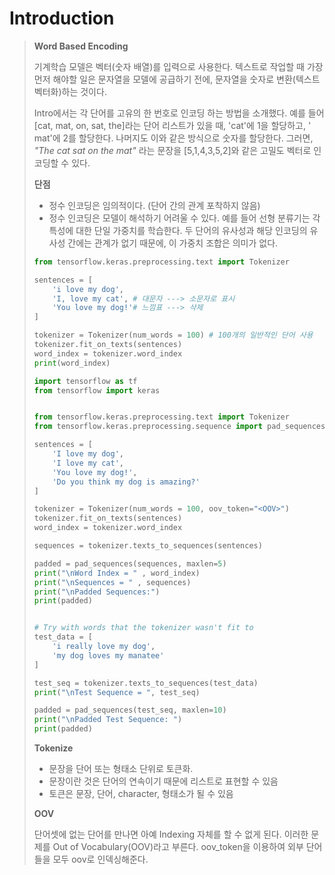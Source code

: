 # Introduction

> **Word Based Encoding**
>
> 기계학습 모델은 벡터(숫자 배열)를 입력으로 사용한다. 텍스트로 작업할 때 가장 먼저 해야할 일은 문자열을 모델에 공급하기 전에, 문자열을 숫자로 변환(텍스트 벡터화)하는 것이다.
>
> Intro에서는 각 단어를 고유의 한 번호로 인코딩 하는 방법을 소개했다. 예를 들어 [cat, mat, on, sat, the]라는 단어 리스트가 있을 때, 'cat'에 1을 할당하고, ' mat'에 2를 할당한다. 나머지도 이와 같은 방식으로 숫자를 할당한다. 그러면, *"The cat sat on the mat"* 라는 문장을 [5,1,4,3,5,2]와 같은 고밀도 벡터로 인코딩할 수 있다.
>
> **단점**
>
> * 정수 인코딩은 임의적이다. (단어 간의 관계 포착하지 않음)
> * 정수 인코딩은 모델이 해석하기 어려울 수 있다. 예를 들어 선형 분류기는 각 특성에 대한 단일 가중치를 학습한다. 두 단어의 유사성과 해당 인코딩의 유사성 간에는 관계가 없기 때문에, 이 가중치 조합은 의미가 없다.
>
> ~~~python
> from tensorflow.keras.preprocessing.text import Tokenizer
> 
> sentences = [
>     'i love my dog',
>     'I, love my cat', # 대문자 ---> 소문자로 표시
>     'You love my dog!'# 느낌표 ---> 삭제
> ]
> 
> tokenizer = Tokenizer(num_words = 100) # 100개의 일반적인 단어 사용
> tokenizer.fit_on_texts(sentences)
> word_index = tokenizer.word_index
> print(word_index)
> ~~~
>
> ~~~python
> import tensorflow as tf
> from tensorflow import keras
> 
> 
> from tensorflow.keras.preprocessing.text import Tokenizer
> from tensorflow.keras.preprocessing.sequence import pad_sequences
> 
> sentences = [
>     'I love my dog',
>     'I love my cat',
>     'You love my dog!',
>     'Do you think my dog is amazing?'
> ]
> 
> tokenizer = Tokenizer(num_words = 100, oov_token="<OOV>") 
> tokenizer.fit_on_texts(sentences)
> word_index = tokenizer.word_index
> 
> sequences = tokenizer.texts_to_sequences(sentences)
> 
> padded = pad_sequences(sequences, maxlen=5)
> print("\nWord Index = " , word_index)
> print("\nSequences = " , sequences)
> print("\nPadded Sequences:")
> print(padded)
> 
> 
> # Try with words that the tokenizer wasn't fit to
> test_data = [
>     'i really love my dog',
>     'my dog loves my manatee'
> ]
> 
> test_seq = tokenizer.texts_to_sequences(test_data)
> print("\nTest Sequence = ", test_seq)
> 
> padded = pad_sequences(test_seq, maxlen=10)
> print("\nPadded Test Sequence: ")
> print(padded)
> ~~~
>
> **Tokenize**
>
> * 문장을 단어 또는 형태소 단위로 토큰화.
> * 문장이란 것은 단어의 연속이기 때문에 리스트로 표현할 수 있음
> * 토큰은 문장, 단어, character, 형태소가 될 수 있음
>
> **OOV**
>
> 단어셋에 없는 단어를 만나면 아예 Indexing 자체를 할 수 없게 된다. 이러한 문제를 Out of Vocabulary(OOV)라고 부른다. oov_token을 이용하여 외부 단어들을 모두 oov로 인덱싱해준다.

